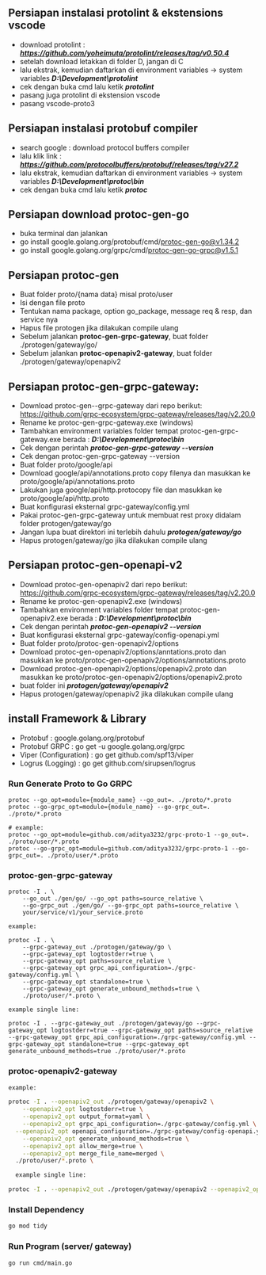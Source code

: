 ## Persiapan instalasi protolint & ekstensions vscode

- download protolint : ***https://github.com/yoheimuta/protolint/releases/tag/v0.50.4***
- setelah download letakkan di folder D, jangan di C
- lalu ekstrak, kemudian daftarkan di environment variables -> system variables ***D:\Development\protolint***
- cek dengan buka cmd lalu ketik ***protolint***
- pasang juga protolint di ekstension vscode
- pasang vscode-proto3

## Persiapan instalasi protobuf compiler

- search google : download protocol buffers compiler
- lalu klik link : ***https://github.com/protocolbuffers/protobuf/releases/tag/v27.2***
- lalu ekstrak, kemudian daftarkan di environment variables -> system variables ***D:\Development\protoc\bin***
- cek dengan buka cmd lalu ketik ***protoc***

## Persiapan download protoc-gen-go

- buka terminal dan jalankan
- go install google.golang.org/protobuf/cmd/protoc-gen-go@v1.34.2
- go install google.golang.org/grpc/cmd/protoc-gen-go-grpc@v1.5.1

## Persiapan protoc-gen

- Buat folder proto/{nama data} misal proto/user
- Isi dengan file proto
- Tentukan nama package, option go_package, message req & resp, dan service nya
- Hapus file protogen jika dilakukan compile ulang
- Sebelum jalankan **protoc-gen-grpc-gateway**, buat folder ./protogen/gateway/go/
- Sebelum jalankan **protoc-openapiv2-gateway**, buat folder ./protogen/gateway/openapiv2

## Persiapan protoc-gen-grpc-gateway:

- Download protoc-gen--grpc-gateway dari repo berikut: https://github.com/grpc-ecosystem/grpc-gateway/releases/tag/v2.20.0
- Rename ke protoc-gen-grpc-gateway.exe (windows)
- Tambahkan environment variables folder tempat protoc-gen-grpc-gateway.exe berada : ***D:\Development\protoc\bin***
- Cek dengan perintah ***protoc-gen-grpc-gateway --version***
- Cek dengan protoc-gen-grpc-gateway --version
- Buat folder proto/google/api
- Download google/api/annotations.proto copy filenya dan masukkan ke proto/google/api/annotations.proto
- Lakukan juga google/api/http.protocopy file dan masukkan ke proto/google/api/http.proto
- Buat konfigurasi eksternal grpc-gateway/config.yml
- Pakai protoc-gen-grpc-gateway untuk membuat rest proxy didalam folder protogen/gateway/go
- Jangan lupa buat direktori ini terlebih dahulu ***protogen/gateway/go***
- Hapus protogen/gateway/go jika dilakukan compile ulang

## Persiapan protoc-gen-openapi-v2

- Download protoc-gen-openapiv2 dari repo berikut: https://github.com/grpc-ecosystem/grpc-gateway/releases/tag/v2.20.0
- Rename ke protoc-gen-openapiv2.exe (windows)
- Tambahkan environment variables folder tempat protoc-gen-openapiv2.exe berada : ***D:\Development\protoc\bin***
- Cek dengan perintah ***protoc-gen-openapiv2 --version***
- Buat konfigurasi eksternal grpc-gateway/config-openapi.yml
- Buat folder proto/protoc-gen-openapiv2/options
- Download protoc-gen-openapiv2/options/anntations.proto dan masukkan ke proto/protoc-gen-openapiv2/options/annotations.proto
- Download protoc-gen-openapiv2/options/openapiv2.proto dan masukkan ke proto/protoc-gen-openapiv2/options/openapiv2.proto
- buat folder ini ***protogen/gateway/openapiv2***
- Hapus protogen/gateway/openapiv2 jika dilakukan compile ulang

## install Framework & Library

- Protobuf : google.golang.org/protobuf
- Protobuf GRPC : go get -u google.golang.org/grpc
- Viper (Configuration) : go get github.com/spf13/viper
- Logrus (Logging) : go get github.com/sirupsen/logrus


### Run Generate Proto to Go GRPC

```shell
protoc --go_opt=module={module_name} --go_out=. ./proto/*.proto
protoc --go-grpc_opt=module={module_name} --go-grpc_out=. ./proto/*.proto

# example:
protoc --go_opt=module=github.com/aditya3232/grpc-proto-1 --go_out=. ./proto/user/*.proto
protoc --go-grpc_opt=module=github.com/aditya3232/grpc-proto-1 --go-grpc_out=. ./proto/user/*.proto
```

### protoc-gen-grpc-gateway
```shell
protoc -I . \
    --go_out ./gen/go/ --go_opt paths=source_relative \
    --go-grpc_out ./gen/go/ --go-grpc_opt paths=source_relative \
    your/service/v1/your_service.proto

example:

protoc -I . \
	--grpc-gateway_out ./protogen/gateway/go \
	--grpc-gateway_opt logtostderr=true \
	--grpc-gateway_opt paths=source_relative \
	--grpc-gateway_opt grpc_api_configuration=./grpc-gateway/config.yml \
	--grpc-gateway_opt standalone=true \
	--grpc-gateway_opt generate_unbound_methods=true \
	./proto/user/*.proto \

example single line:

protoc -I . --grpc-gateway_out ./protogen/gateway/go --grpc-gateway_opt logtostderr=true --grpc-gateway_opt paths=source_relative --grpc-gateway_opt grpc_api_configuration=./grpc-gateway/config.yml --grpc-gateway_opt standalone=true --grpc-gateway_opt generate_unbound_methods=true ./proto/user/*.proto

```

### protoc-openapiv2-gateway
```bash
example:

protoc -I . --openapiv2_out ./protogen/gateway/openapiv2 \
	--openapiv2_opt logtostderr=true \
	--openapiv2_opt output_format=yaml \
	--openapiv2_opt grpc_api_configuration=./grpc-gateway/config.yml \
  --openapiv2_opt openapi_configuration=./grpc-gateway/config-openapi.yml \
	--openapiv2_opt generate_unbound_methods=true \
	--openapiv2_opt allow_merge=true \
	--openapiv2_opt merge_file_name=merged \
  ./proto/user/*.proto \

  example single line: 

protoc -I . --openapiv2_out ./protogen/gateway/openapiv2 --openapiv2_opt logtostderr=true --openapiv2_opt output_format=yaml --openapiv2_opt grpc_api_configuration=./grpc-gateway/config.yml --openapiv2_opt openapi_configuration=./grpc-gateway/config-openapi.yml --openapiv2_opt generate_unbound_methods=true --openapiv2_opt allow_merge=true --openapiv2_opt merge_file_name=merged ./proto/user/*.proto


```

### Install Dependency

```bash
go mod tidy
```

### Run Program (server/ gateway)

```bash
go run cmd/main.go
```